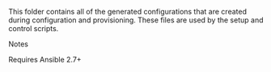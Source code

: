 This folder contains all of the generated configurations that are created 
during configuration and provisioning.  These files are used by the setup
and control scripts.

Notes

Requires Ansible 2.7+



